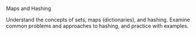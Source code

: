 
Maps and Hashing

Understand the concepts of sets, maps (dictionaries), and hashing. Examine common problems and approaches to hashing, and practice with examples.

